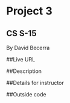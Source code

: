 # Project 3
## CS S-15

By David Becerra

##Live URL

##Description

##Details for instructor

##Outside code
